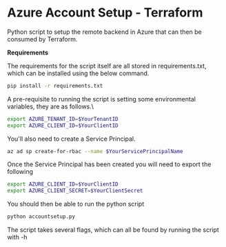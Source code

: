 # Azure Account Setup - Terraform

Python script to setup the remote backend in Azure that can then be consumed by Terraform.

__**Requirements**__

The requirements for the script itself are all stored in requirements.txt, which can be installed using the below command.

```bash
pip install -r requirements.txt
```

A pre-requisite to running the script is setting some environmental variables, they are as follows.\

```bash
export AZURE_TENANT_ID=$YourTenantID
export AZURE_CLIENT_ID=$YourClientID
```

You'll also need to create a Service Principal.

```bash
az ad sp create-for-rbac --name $YourServicePrincipalName
```

Once the Service Principal has been created you will need to export the following

```bash
export AZURE_CLIENT_ID=$YourClientID
export AZURE_CLIENT_SECRET=$YourClientSecret
```

You should then be able to run the python script

```bash
python accountsetup.py
```

The script takes several flags, which can all be found by running the script with -h
